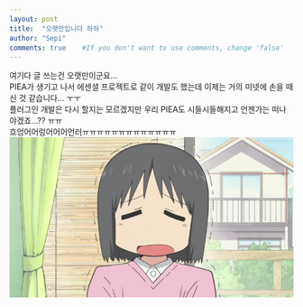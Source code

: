 ```yaml
---
layout: post
title:  "오랫만입니다 하하"
author: "Sepi"
comments: true    #If you don't want to use comments, change 'false'
---
```


여기다 글 쓰는건 오랫만이군요...  
PIEA가 생기고 나서 에센셜 프로젝트로 같이 개발도 했는데 이제는 거의 미넷에 손을 떼신 것 같습니다... ㅜㅜ  
플러그인 개발은 다시 할지는 모르겠지만 우리 PIEA도 시들시들해지고 언젠가는 떠나야겠죠...?? ㅠㅠ  
흐엉어어렁어어어언러ㅠㅠㅠㅠㅠㅠㅠㅠㅠㅠㅠㅠㅠ  
![.](../assets/images/post_pic/일상76.gif)
